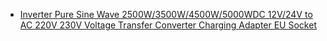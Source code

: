 - [Inverter Pure Sine Wave 2500W/3500W/4500W/5000WDC 12V/24V to AC 220V 230V Voltage Transfer Converter Charging Adapter EU Socket](https://www.aliexpress.us/item/3256804918048782.html)
